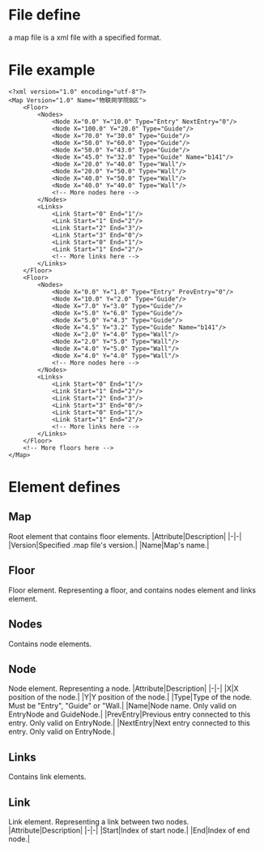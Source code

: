 # File define
a map file is a xml file with a specified format.
# File example
```
<?xml version="1.0" encoding="utf-8"?>
<Map Version="1.0" Name="物联网学院B区">
    <Floor>
        <Nodes>
            <Node X="0.0" Y="10.0" Type="Entry" NextEntry="0"/>
            <Node X="100.0" Y="20.0" Type="Guide"/>
            <Node X="70.0" Y="30.0" Type="Guide"/>
            <Node X="50.0" Y="60.0" Type="Guide"/>
            <Node X="50.0" Y="43.0" Type="Guide"/>
            <Node X="45.0" Y="32.0" Type="Guide" Name="b141"/>
            <Node X="20.0" Y="40.0" Type="Wall"/>
            <Node X="20.0" Y="50.0" Type="Wall"/>
            <Node X="40.0" Y="50.0" Type="Wall"/>
            <Node X="40.0" Y="40.0" Type="Wall"/>
            <!-- More nodes here -->
        </Nodes>
        <Links>
            <Link Start="0" End="1"/>
            <Link Start="1" End="2"/>
            <Link Start="2" End="3"/>
            <Link Start="3" End="0"/>
            <Link Start="0" End="1"/>
            <Link Start="1" End="2"/>
            <!-- More links here -->
        </Links>
    </Floor>
    <Floor>
        <Nodes>
            <Node X="0.0" Y="1.0" Type="Entry" PrevEntry="0"/>
            <Node X="10.0" Y="2.0" Type="Guide"/>
            <Node X="7.0" Y="3.0" Type="Guide"/>
            <Node X="5.0" Y="6.0" Type="Guide"/>
            <Node X="5.0" Y="4.3" Type="Guide"/>
            <Node X="4.5" Y="3.2" Type="Guide" Name="b141"/>
            <Node X="2.0" Y="4.0" Type="Wall"/>
            <Node X="2.0" Y="5.0" Type="Wall"/>
            <Node X="4.0" Y="5.0" Type="Wall"/>
            <Node X="4.0" Y="4.0" Type="Wall"/>
            <!-- More nodes here -->
        </Nodes>
        <Links>
            <Link Start="0" End="1"/>
            <Link Start="1" End="2"/>
            <Link Start="2" End="3"/>
            <Link Start="3" End="0"/>
            <Link Start="0" End="1"/>
            <Link Start="1" End="2"/>
            <!-- More links here -->
        </Links>
    </Floor>
    <!-- More floors here -->
</Map>
```
# Element defines
## Map
Root element that contains floor elements.
|Attribute|Description|
|-|-|
|Version|Specified .map file's version.|
|Name|Map's name.|
## Floor
Floor element. Representing a floor, and contains nodes element and links element.
## Nodes
Contains node elements.
## Node
Node element. Representing a node.
|Attribute|Description|
|-|-|
|X|X position of the node.|
|Y|Y position of the node.|
|Type|Type of the node. Must be "Entry", "Guide" or "Wall.|
|Name|Node name. Only valid on EntryNode and GuideNode.|
|PrevEntry|Previous entry connected to this entry. Only valid on EntryNode.|
|NextEntry|Next entry connected to this entry. Only valid on EntryNode.|
## Links
Contains link elements.
## Link
Link element. Representing a link between two nodes.
|Attribute|Description|
|-|-|
|Start|Index of start node.|
|End|Index of end node.|